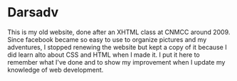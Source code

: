 # Darsadv
This is my old website, done after an XHTML class at CNMCC around 2009.
Since facebook became so easy to use to organize pictures and my adventures, I stopped renewing the website but kept a copy of it because I did learn alto about CSS and HTML when I made it. 
I put it here to remember what I've done and to show my improvement when I update my knowledge of web development. 
